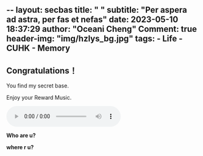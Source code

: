 --
layout:     secbas
title:      " "
subtitle:   "Per aspera ad astra, per fas et nefas"
date:       2023-05-10 18:37:29
author:     "Oceani Cheng"
Comment:    true
header-img: "img/hzlys_bg.jpg"
tags:
    - Life
    - CUHK
    - Memory 
---

## Congratulations！

You find my secret base. 

Enjoy your Reward Music.

<audio controls>
  <source src="/assets/music/Aliosha_Noodle Reunion.mp3" type="audio/mp3">
</audio>




**Who are u?**

<p id="browser-info"></p>
<script>
var browserInfo = "Your Browser is: " + navigator.userAgent
var DeviceInfo = "Your Device is: " + navigator.platform
document.getElementById("browser-info").textContent = browserInfo
</script>

**where r u?**


<p id="user-ip"></p>
<p id="user-location"></p>
<script>
function getUserLocation() {
  var locationAPI = "https://ipapi.co/" + userIP + "/json/";
  fetch(locationAPI)
    .then(response => response.json())
    .then(data => {
      var userLocation = "Location: " + data.city + ", " + data.region + ", " + data.country_name;
      document.getElementById("user-location").textContent = userLocation;
    })
    .catch(error => console.log(error));
}
</script>
